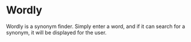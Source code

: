 # Wordly
Wordly is a synonym finder. Simply enter a word, and if it can search for a synonym, it will be displayed for the user. 

